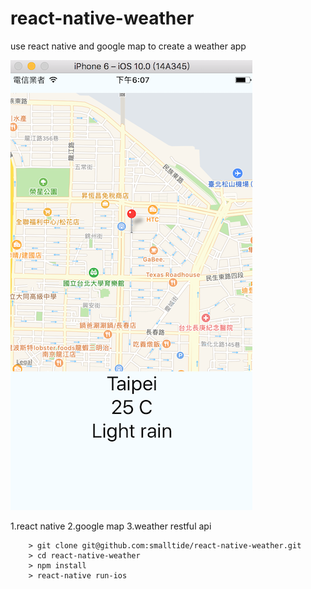 # react-native-weather
use react native and google map to create a weather app

![alt text](https://github.com/smalltide/react-native-weather/blob/master/screenshot.png "react-native-weather")

1.react native
2.google map
3.weather restful api

```
	> git clone git@github.com:smalltide/react-native-weather.git
	> cd react-native-weather
	> npm install
	> react-native run-ios
```
